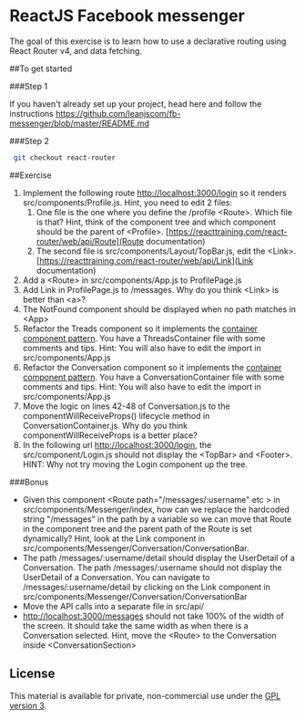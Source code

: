 # ReactJS Facebook messenger

The goal of this exercise is to learn how to use a declarative routing using React Router v4, and data fetching.

##To get started

###Step 1

If you haven't already set up your project, head here and follow the instructions https://github.com/leanjscom/fb-messenger/blob/master/README.md


###Step 2
```sh
 git checkout react-router
 ```

##Exercise

1. Implement the following route [http://localhost:3000/login](http://localhost:3000/login) so it renders src/components/Profile.js. Hint, you need to edit 2 files:
    1. One file is the one where you define the /profile &lt;Route&gt;. Which file is that? Hint, think of the component tree and which component should be the parent of &lt;Profile&gt;. [https://reacttraining.com/react-router/web/api/Route](Route documentation) 
    2. The second file is src/components/Layout/TopBar.js, edit the &lt;Link&gt;. [https://reacttraining.com/react-router/web/api/Link](Link documentation)
2. Add a &lt;Route&gt; in src/components/App.js to ProfilePage.js
3. Add Link in ProfilePage.js to /messages. Why do you think &lt;Link&gt; is better than &lt;a&gt;?
4. The NotFound component should be displayed when no path matches in &lt;App&gt;
5. Refactor the Treads component so it implements the [container component pattern](https://medium.com/@learnreact/container-components-c0e67432e005). You have a ThreadsContainer file with some comments and tips. Hint: You will also have to edit the import in src/components/App.js
6. Refactor the Conversation component so it implements the [container component pattern](https://medium.com/@learnreact/container-components-c0e67432e005). You have a ConversationContainer file with some comments and tips. Hint: You will also have to edit the import in src/components/App.js
7. Move the logic on lines 42-48 of Conversation.js to the componentWillReceiveProps() lifecycle method in ConversationContainer.js. Why do you think componentWillReceiveProps is a better place?
8. In the following url [http://localhost:3000/login](http://localhost:3000/login), the src/component/Login.js should not display the &lt;TopBar&gt; and &lt;Footer&gt;. HINT: Why not try moving the Login component up the tree.

###Bonus
- Given this component &lt;Route path="/messages/:username" etc &gt; in src/components/Messenger/index, how can we replace the hardcoded string "/messages" in the path by a variable so we can move that Route in the component tree and the parent path of the Route is set dynamically? Hint, look at the Link component in src/components/Messenger/Conversation/ConversationBar.
- The path /messages/:username/detail should display the UserDetail of a Conversation. The path /messages/:username should not display the UserDetail of a Conversation. You can navigate to /messages/:username/detail by clicking on the Link component in src/components/Messenger/Conversation/ConversationBar
- Move the API calls into a separate file in src/api/
- [http://localhost:3000/messages](http://localhost:3000/messages) should not take 100% of the width of the screen. It should take the same width as when there is a Conversation selected. Hint, move the &lt;Route&gt; to the Conversation inside &lt;ConversationSection&gt;

## License

This material is available for private, non-commercial use under the [GPL version 3](http://www.gnu.org/licenses/gpl-3.0-standalone.html).
